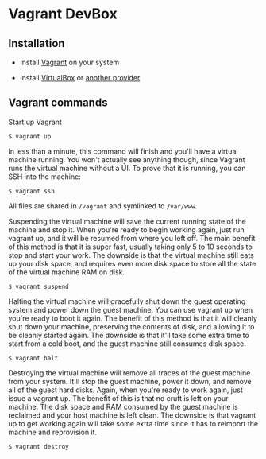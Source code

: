 # Vagrant DevBox

## Installation

- Install [Vagrant](http://vagrantup.com/v1/docs/getting-started/index.html) on your system

- Install [VirtualBox](https://www.virtualbox.org/) or [another provider](https://docs.vagrantup.com/v2/getting-started/providers.html)

## Vagrant commands

Start up Vagrant

    $ vagrant up

In less than a minute, this command will finish and you'll have a virtual machine running. You won't actually see anything though, since Vagrant runs the virtual machine without a UI. To prove that it is running, you can SSH into the machine:

    $ vagrant ssh

All files are shared in ``/vagrant`` and symlinked to ``/var/www``.

Suspending the virtual machine will save the current running state of the machine and stop it. When you're ready to begin working again, just run vagrant up, and it will be resumed from where you left off. The main benefit of this method is that it is super fast, usually taking only 5 to 10 seconds to stop and start your work. The downside is that the virtual machine still eats up your disk space, and requires even more disk space to store all the state of the virtual machine RAM on disk.

    $ vagrant suspend

Halting the virtual machine will gracefully shut down the guest operating system and power down the guest machine. You can use vagrant up when you're ready to boot it again. The benefit of this method is that it will cleanly shut down your machine, preserving the contents of disk, and allowing it to be cleanly started again. The downside is that it'll take some extra time to start from a cold boot, and the guest machine still consumes disk space.

    $ vagrant halt

Destroying the virtual machine will remove all traces of the guest machine from your system. It'll stop the guest machine, power it down, and remove all of the guest hard disks. Again, when you're ready to work again, just issue a vagrant up. The benefit of this is that no cruft is left on your machine. The disk space and RAM consumed by the guest machine is reclaimed and your host machine is left clean. The downside is that vagrant up to get working again will take some extra time since it has to reimport the machine and reprovision it.

    $ vagrant destroy
